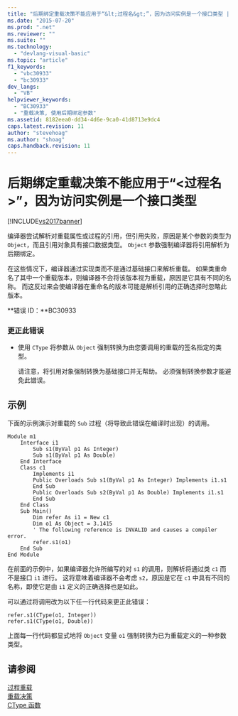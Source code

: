 ```yaml
---
title: "后期绑定重载决策不能应用于“&lt;过程名&gt;”，因为访问实例是一个接口类型 | Microsoft Docs"
ms.date: "2015-07-20"
ms.prod: ".net"
ms.reviewer: ""
ms.suite: ""
ms.technology: 
  - "devlang-visual-basic"
ms.topic: "article"
f1_keywords: 
  - "vbc30933"
  - "bc30933"
dev_langs: 
  - "VB"
helpviewer_keywords: 
  - "BC30933"
  - "重载决策, 使用后期绑定参数"
ms.assetid: 8182eea0-dd34-4d6e-9ca0-41d8713e9dc4
caps.latest.revision: 11
author: "stevehoag"
ms.author: "shoag"
caps.handback.revision: 11
---
```

# 后期绑定重载决策不能应用于“&lt;过程名&gt;”，因为访问实例是一个接口类型
[!INCLUDE[vs2017banner](../../../visual-basic/includes/vs2017banner.md)]

编译器尝试解析对重载属性或过程的引用，但引用失败，原因是某个参数的类型为 `Object`，而且引用对象具有接口数据类型。  `Object` 参数强制编译器将引用解析为后期绑定。  
  
 在这些情况下，编译器通过实现类而不是通过基础接口来解析重载。  如果类重命名了其中一个重载版本，则编译器不会将该版本视为重载，原因是它具有不同的名称。  而这反过来会使编译器在重命名的版本可能是解析引用的正确选择时忽略此版本。  
  
 **错误 ID：**BC30933  
  
### 更正此错误  
  
-   使用 `CType` 将参数从 `Object` 强制转换为由您要调用的重载的签名指定的类型。  
  
     请注意，将引用对象强制转换为基础接口并无帮助。  必须强制转换参数才能避免此错误。  
  
## 示例  
 下面的示例演示对重载的 `Sub` 过程（将导致此错误在编译时出现）的调用。  
  
```  
Module m1  
    Interface i1  
        Sub s1(ByVal p1 As Integer)  
        Sub s1(ByVal p1 As Double)  
    End Interface  
    Class c1  
        Implements i1  
        Public Overloads Sub s1(ByVal p1 As Integer) Implements i1.s1  
        End Sub  
        Public Overloads Sub s2(ByVal p1 As Double) Implements i1.s1  
        End Sub  
    End Class  
    Sub Main()  
        Dim refer As i1 = New c1  
        Dim o1 As Object = 3.1415  
        ' The following reference is INVALID and causes a compiler error.  
        refer.s1(o1)   
    End Sub  
End Module  
```  
  
 在前面的示例中，如果编译器允许所编写的对 `s1` 的调用，则解析将通过类 `c1` 而不是接口 `i1` 进行。  这将意味着编译器不会考虑 `s2`，原因是它在 `c1` 中具有不同的名称，即使它是由 `i1` 定义的正确选择也是如此。  
  
 可以通过将调用改为以下任一行代码来更正此错误：  
  
```  
refer.s1(CType(o1, Integer))  
refer.s1(CType(o1, Double))  
```  
  
 上面每一行代码都显式地将 `Object` 变量 `o1` 强制转换为已为重载定义的一种参数类型。  
  
## 请参阅  
 [过程重载](../../../visual-basic/programming-guide/language-features/procedures/procedure-overloading.md)   
 [重载决策](../../../visual-basic/programming-guide/language-features/procedures/overload-resolution.md)   
 [CType 函数](../../../visual-basic/language-reference/functions/ctype-function.md)